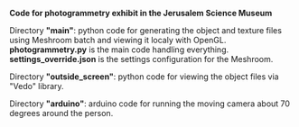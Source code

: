 **Code for photogrammetry exhibit in the Jerusalem Science Museum**

Directory **"main"**: python code for generating the object and texture files using Meshroom batch and viewing it localy with OpenGL.
                    **photogrammetry.py** is the main code handling everything.
                    **settings_override.json** is the settings configuration for the Meshroom.

Directory **"outside_screen"**: python code for viewing the object files via "Vedo" library.

Directory **"arduino"**: arduino code for running the moving camera about 70 degrees around the person.
                  
